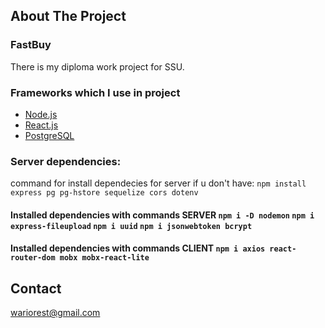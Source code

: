 

<!-- PROJECT SHIELDS -->

<!-- ABOUT THE PROJECT -->
## About The Project




### FastBuy
There is my diploma work project for SSU.


### Frameworks which I use in project
* [Node.js](https://nodejs.org/)
* [React.js](https://reactjs.org/)
* [PostgreSQL](https://www.postgresql.org/)

### Server dependencies:
command for install dependecies for server if u don't have: `npm install express pg pg-hstore sequelize cors dotenv`
#### Installed dependencies with commands SERVER `npm i -D nodemon` `npm i express-fileupload` `npm i uuid` `npm i jsonwebtoken bcrypt`
#### Installed dependencies with commands CLIENT `npm i axios react-router-dom mobx mobx-react-lite`



<!-- CONTACT -->
## Contact
wariorest@gmail.com



